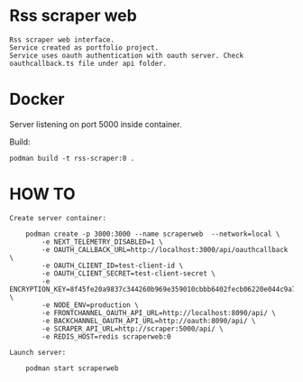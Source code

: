 # Rss scraper web

    Rss scraper web interface.
    Service created as portfolio project.
    Service uses oauth authentication with oauth server. Check oauthcallback.ts file under api folder.


# Docker

Server listening on port 5000 inside container.

Build:

    podman build -t rss-scraper:0 .
    
# HOW TO

    Create server container:

        podman create -p 3000:3000 --name scraperweb  --network=local \
            -e NEXT_TELEMETRY_DISABLED=1 \
            -e OAUTH_CALLBACK_URL=http://localhost:3000/api/oauthcallback \
            -e OAUTH_CLIENT_ID=test-client-id \
            -e OAUTH_CLIENT_SECRET=test-client-secret \
            -e ENCRYPTION_KEY=8f45fe20a9837c344260b969e359010cbbb6402fecb06220e044c9a731d1e376 \
            -e NODE_ENV=production \
            -e FRONTCHANNEL_OAUTH_API_URL=http://localhost:8090/api/ \
            -e BACKCHANNEL_OAUTH_API_URL=http://oauth:8090/api/ \
            -e SCRAPER_API_URL=http://scraper:5000/api/ \
            -e REDIS_HOST=redis scraperweb:0

    Launch server:

        podman start scraperweb
